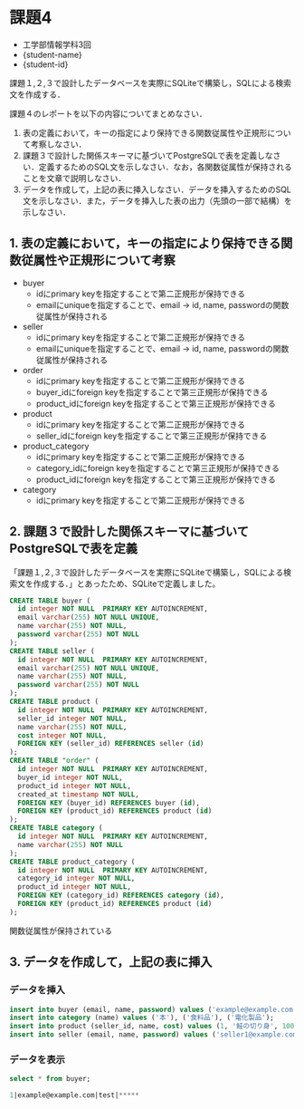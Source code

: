 # 課題4

- 工学部情報学科3回
- {student-name}
- {student-id}

課題１,２,３で設計したデータベースを実際にSQLiteで構築し，SQLによる検索文を作成する．

課題４のレポートを以下の内容についてまとめなさい．

1. 表の定義において，キーの指定により保持できる関数従属性や正規形について考察しなさい．
2. 課題３で設計した関係スキーマに基づいてPostgreSQLで表を定義しなさい．定義するためのSQL文を示しなさい．なお，各関数従属性が保持されることを文章で説明しなさい．
3. データを作成して，上記の表に挿入しなさい．データを挿入するためのSQL文を示しなさい．また，データを挿入した表の出力（先頭の一部で結構）を示しなさい．

## 1. 表の定義において，キーの指定により保持できる関数従属性や正規形について考察

- buyer
    - idにprimary keyを指定することで第二正規形が保持できる
    - emailにuniqueを指定することで、email -> id, name, passwordの関数従属性が保持される
- seller
    - idにprimary keyを指定することで第二正規形が保持できる
    - emailにuniqueを指定することで、email -> id, name, passwordの関数従属性が保持される
- order
    - idにprimary keyを指定することで第二正規形が保持できる
    - buyer_idにforeign keyを指定することで第三正規形が保持できる
    - product_idにforeign keyを指定することで第三正規形が保持できる
- product
    - idにprimary keyを指定することで第二正規形が保持できる
    - seller_idにforeign keyを指定することで第三正規形が保持できる
- product_category
    - idにprimary keyを指定することで第二正規形が保持できる
    - category_idにforeign keyを指定することで第三正規形が保持できる
    - product_idにforeign keyを指定することで第三正規形が保持できる
- category
    - idにprimary keyを指定することで第二正規形が保持できる

## 2. 課題３で設計した関係スキーマに基づいてPostgreSQLで表を定義

「課題１,２,３で設計したデータベースを実際にSQLiteで構築し，SQLによる検索文を作成する．」とあったため、SQLiteで定義しました。

```sql
CREATE TABLE buyer (
  id integer NOT NULL  PRIMARY KEY AUTOINCREMENT,
  email varchar(255) NOT NULL UNIQUE,
  name varchar(255) NOT NULL,
  password varchar(255) NOT NULL
);
CREATE TABLE seller (
  id integer NOT NULL  PRIMARY KEY AUTOINCREMENT,
  email varchar(255) NOT NULL UNIQUE,
  name varchar(255) NOT NULL,
  password varchar(255) NOT NULL
);
CREATE TABLE product (
  id integer NOT NULL  PRIMARY KEY AUTOINCREMENT,
  seller_id integer NOT NULL,
  name varchar(255) NOT NULL,
  cost integer NOT NULL,
  FOREIGN KEY (seller_id) REFERENCES seller (id)
);
CREATE TABLE "order" (
  id integer NOT NULL  PRIMARY KEY AUTOINCREMENT,
  buyer_id integer NOT NULL,
  product_id integer NOT NULL,
  created_at timestamp NOT NULL,
  FOREIGN KEY (buyer_id) REFERENCES buyer (id),
  FOREIGN KEY (product_id) REFERENCES product (id)
);
CREATE TABLE category (
  id integer NOT NULL  PRIMARY KEY AUTOINCREMENT,
  name varchar(255) NOT NULL
);
CREATE TABLE product_category (
  id integer NOT NULL  PRIMARY KEY AUTOINCREMENT,
  category_id integer NOT NULL,
  product_id integer NOT NULL,
  FOREIGN KEY (category_id) REFERENCES category (id),
  FOREIGN KEY (product_id) REFERENCES product (id)
);
```

関数従属性が保持されている

## 3. データを作成して，上記の表に挿入

### データを挿入

```sql
insert into buyer (email, name, password) values ('example@example.com', 'test', '*****');
insert into category (name) values ('本'), ('食料品'), ('電化製品');
insert into product (seller_id, name, cost) values (1, '鮭の切り身', 100), (1, '鮭のムニエル', 200), (1, '鮭のおにぎり', 100);
insert into seller (email, name, password) values ('seller1@example.com', 'seller1', '********');
```

### データを表示

```sql
select * from buyer;

1|example@example.com|test|*****
```
